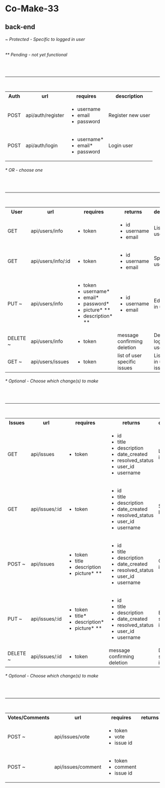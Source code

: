 # Co-Make-33

## back-end

<h6>~ Protected - Specific to logged in user</h6>
<h6>** Pending - not yet functional</h6>
<br/>

---

<br/>
<table>
  <tbody>
    <tr>
      <th>Auth</th>
      <th>url</th>
      <th>requires</th>
      <th>description</th>
    </tr>
    <tr>
      <td>POST</td>
      <td >api/auth/register</td>
      <td >
        <ul>
          <li>username</li>
          <li>email</li>
          <li>password</li>
        </ul>
        <td>Register new user</td>
      </td>
    </tr>
    <tr>
      <td>POST</td>
      <td>api/auth/login</td>
      <td>
        <ul>
          <li>username*</li>
          <li>email*</li>
          <li>password</li>
        </ul>
      </td>
      <td>Login user</td>
    </tr>
  </tbody>
</table>
<h6>* OR - choose one</h6>
<br/>

---

<br/>
<table>
  <tbody>
    <tr>
      <th>User</th>
      <th>url</th>
      <th>requires</th>
      <th>returns</th>
      <th>description</th>
    </tr>
    <tr>
      <td>GET</td>
      <td>api/users/info</td>
      <td>
        <ul>
          <li>token</li>
        </ul>
      </td>
      <td>
        <ul>
          <li>id</li>
          <li>username</li>
          <li>email</li>
        </ul>
      </td>
      <td>List all users</td>
    </tr>
    <tr>
      <td>GET</td>
      <td>api/users/info/:id</td>
      <td>
        <ul>
          <li>token</li>
        </ul>
      </td>
      <td>
        <ul>
          <li>id</li>
          <li>username</li>
          <li>email</li>
        </ul>
      </td>
      <td>Specific user info</td>
    </tr>
    <tr>
      <td>PUT ~</td>
      <td>api/users/info</td>
      <td>
        <ul>
          <li>token</li>
          <li>username*</li>
          <li>email*</li>
          <li>password*</li>
          <li>picture* **</li>
          <li>description* **</li>
        </ul>
      </td>
      <td>
        <ul>
          <li>id</li>
          <li>username</li>
          <li>email</li>
        </ul>
      </td>
      <td>Edit logged in user</td>
    </tr>
    <tr>
      <td>DELETE ~</td>
      <td>api/users/info</td>
      <td>
        <ul>
          <li>token</li>
        </ul>
      </td>
      <td>message confirming deletion</td>
      <td>Delete logged in user</td>
    </tr>
    <tr>
      <td>GET ~</td>
      <td>api/users/issues</td>
      <td>
        <ul>
          <li>token</li>
        </ul>
      </td>
      <td>list of user specific issues</td>
      <td>List logged in users issues</td>
    </tr>
  </tbody>
</table>
<h6>* Optional - Choose which change(s) to make</h6>
<br/>

---

<br/>
<table>
  <tbody>
    <tr>
      <th>Issues</th>
      <th>url</th>
      <th>requires</th>
      <th>returns</th>
      <th>description</th>
    </tr>
    <tr>
      <td>GET</td>
      <td>api/issues</td>
      <td>
        <ul>
          <li>token</li>
        </ul>
      </td>
      <td>
        <ul>
          <li>id</li>
          <li>title</li>
          <li>description</li>
          <li>date_created</li>
          <li>resolved_status</li>
          <li>user_id</li>
          <li>username</li>
        </ul>
      </td>
      <td>List all issues</td>
    </tr>
    <tr>
      <td>GET</td>
      <td>api/issues/:id</td>
      <td>
        <ul>
          <li>token</li>
        </ul>
      </td>
      <td>
        <ul>
          <li>id</li>
          <li>title</li>
          <li>description</li>
          <li>date_created</li>
          <li>resolved_status</li>
          <li>user_id</li>
          <li>username</li>
        </ul>
      </td>
      <td>Specifi Issue Info</td>
    </tr>
    <tr>
      <td>POST ~</td>
      <td>api/issues</td>
      <td>
        <ul>
          <li>token</li>
          <li>title</li>
          <li>description</li>
          <li>picture* **</li>
        </ul>
      </td>
      <td>
        <ul>
          <li>id</li>
          <li>title</li>
          <li>description</li>
          <li>date_created</li>
          <li>resolved_status</li>
          <li>user_id</li>
          <li>username</li>
        </ul>
      </td>
      <td>Create new issue</td>
    </tr>
    <tr>
      <td>PUT ~</td>
      <td>api/issues/:id</td>
      <td>
        <ul>
          <li>token</li>
          <li>title*</li>
          <li>description*</li>
          <li>picture* **</li>
        </ul>
      </td>
      <td>
        <ul>
          <li>id</li>
          <li>title</li>
          <li>description</li>
          <li>date_created</li>
          <li>resolved_status</li>
          <li>user_id</li>
          <li>username</li>
        </ul>
      </td>
      <td>Edit specific issue</td>
    </tr>
    <tr>
      <td>DELETE ~</td>
      <td>api/issues/:id</td>
      <td>
        <ul>
          <li>token</li>
        </ul>
      </td>
      <td>message confirming deletion</td>
      <td>Delete specific issue</td>
    </tr>
  </tbody>
</table>
<h6>* Optional - Choose which change(s) to make</h6>
<br/>

---

<br/>
<table>
  <tbody>
    <tr>
      <th>Votes/Comments</th>
      <th>url</th>
      <th>requires</th>
      <th>returns</th>
      <th>description</th>
    </tr>
    <tr>
      <td>POST ~</td>
      <td>api/issues/vote</td>
      <td>
        <ul>
          <li>token</li>
          <li>vote</li>
          <li>issue id</li>
        </ul>
      </td>
      <td></td>
      <td>Vote on issue</td>
    </tr>
    <tr>
      <td>POST ~</td>
      <td>api/issues/comment</td>
      <td>
        <ul>
          <li>token</li>
          <li>comment</li>
          <li>issue id</li>
        </ul>
      </td>
      <td></td>
      <td>Comment on issue</td>
    </tr>
  </tbody>
</table>

